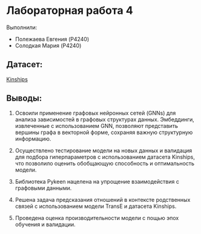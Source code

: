 # Лабораторная работа 4

Выполнили:
* Полежаева Евгения (P4240)
* Солодкая Мария (P4240)

## Датасет:

[Kinships](https://paperswithcode.com/dataset/kinships)

## Выводы:

1. Освоили применение графовых нейронных сетей (GNNs) для анализа зависимостей в графовых структурах данных. Эмбеддинги, извлеченные с использованием GNN, позволяют представить вершины графа в векторной форме, сохраняя важную структурную информацию.

2. Осуществлено тестирование модели на новых данных и валидация для подбора гиперпараметров с использованием датасета Kinships, что позволило оценить обобщающую способность и оптимальность модели. 

3. Библиотека Pykeen нацелена на упрощение взаимодействия с графовыми данными.

4. Решена задача предсказания отношений в контексте родственных связей с использованием модели TransE и датасета Kinships.

5. Проведена оценка производительности модели с пощью эпох обучения и валидации.
